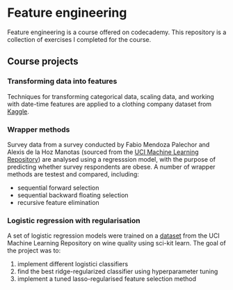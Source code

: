 # Feature engineering 
Feature engineering is a course offered on codecademy. This repository is a collection of exercises I completed for the course.

## Course projects
### Transforming data into features
Techniques for transforming categorical data, scaling data, and working with date-time features are applied to a clothing company dataset from [Kaggle](https://www.kaggle.com/datasets/nicapotato/womens-ecommerce-clothing-reviews). 

### Wrapper methods
Survey data from a survey conducted by Fabio Mendoza Palechor and Alexis de la Hoz Manotas (sourced from the [UCI Machine Learning Repository](https://archive.ics.uci.edu/ml/datasets/Estimation+of+obesity+levels+based+on+eating+habits+and+physical+condition+)) are analysed using a regresssion model, with the purpose of predicting whether survey respondents are obese. A number of wrapper methods are testest and compared, including:
- sequential forward selection
- sequential backward floating selection
- recursive feature elimination

### Logistic regression with regularisation
A set of logistic regression models were trained on a [dataset](https://archive.ics.uci.edu/ml/datasets/wine+quality) from the UCI Machine Learning Repository on wine quality using sci-kit learn. The goal of the project was to:
1. implement different logistici classifiers
2. find the best ridge-regularized classifier using hyperparameter tuning
3. implement a tuned lasso-regularised feature selection method

